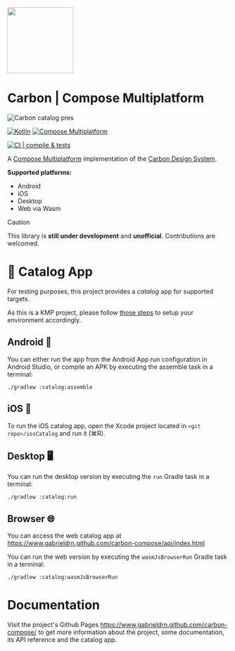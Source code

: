 <img src="https://github.com/user-attachments/assets/cf499dee-c867-4613-96a8-c018bdb3f112" width="150" height="150">

# Carbon | Compose Multiplatform

![Carbon catalog pres](https://github.com/user-attachments/assets/d55e6893-ab18-498f-abec-1e2998dfe293)

[![Kotlin](https://img.shields.io/badge/2.0.0-blue?logo=kotlin&logoColor=white&color=7F52FF)](http://kotlinlang.org)
[![Compose Multiplatform](https://img.shields.io/badge/1.6.11-green?logo=jetpackcompose&logoColor=white&color=4284F3)](https://www.jetbrains.com/lp/compose-multiplatform)

[![CI | compile & tests](https://github.com/gabrieldrn/carbon-compose/actions/workflows/ci-lib-workflow.yml/badge.svg)](https://github.com/gabrieldrn/carbon-compose/actions/workflows/ci-lib-workflow.yml)

A [Compose Multiplatform](https://www.jetbrains.com/lp/compose-multiplatform/) implementation of the [Carbon Design System](https://github.com/carbon-design-system/carbon).

**Supported platforms:**
- Android
- iOS
- Desktop
- Web via Wasm

> [!CAUTION]
> This library is **still under development** and **unofficial**. Contributions are welcomed.

# 🤳 Catalog App

For testing purposes, this project provides a _catalog_ app for supported targets.

As this is a KMP project, please follow [those steps](https://www.jetbrains.com/help/kotlin-multiplatform-dev/multiplatform-setup.html) to setup your environment accordingly.

## Android 🤖

You can either run the app from the Android App run configuration in Android Studio, or compile an APK by executing the assemble task in a terminal:
```
./gradlew :catalog:assemble
```

## iOS 

To run the iOS catalog app, open the Xcode project located in `<git repo>/iosCatalog` and run it (⌘R).

## Desktop 🖥️

You can run the desktop version by executing the `run` Gradle task in a terminal:
```
./gradlew :catalog:run
```

## Browser 🌐

You can access the web catalog app at https://www.gabrieldrn.github.com/carbon-compose/api/index.html 

You can run the web version by executing the `wasmJsBrowserRun` Gradle task in a terminal:
```
./gradlew :catalog:wasmJsBrowserRun
```

# Documentation

Visit the project's Github Pages https://www.gabrieldrn.github.com/carbon-compose/ to get more information about the
project, some documentation, its API reference and the catalog app. 
